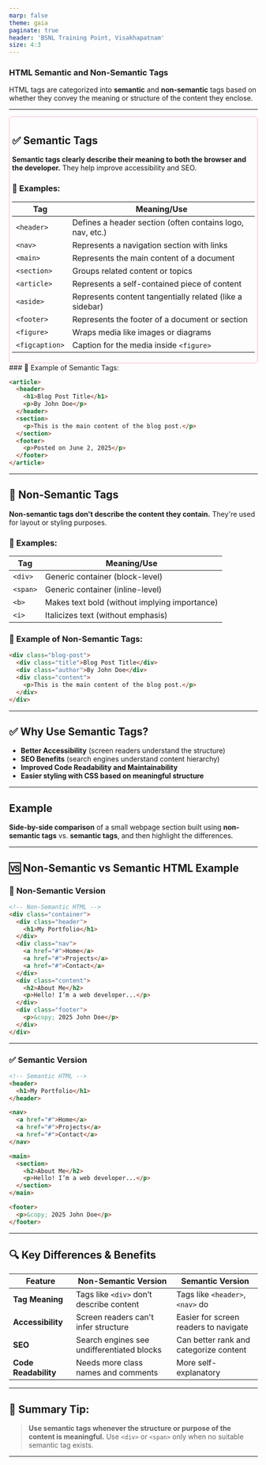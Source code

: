 ```yaml
---
marp: false
theme: gaia
paginate: true
header: 'BSNL Training Point, Visakhapatnam'
size: 4:3
---
```


<style>
.custom-slide {
border: 1px solid lightpink;
padding:5px;
border-radius:5px;
}
.flex{
  display:flex;
}
</style>

### HTML Semantic and Non-Semantic Tags

HTML tags are categorized into **semantic** and **non-semantic** tags based on whether they convey the meaning or structure of the content they enclose.

---
<section class="custom-slide">

## ✅ Semantic Tags

**Semantic tags clearly describe their meaning to both the browser and the developer.** They help improve accessibility and SEO.



### 🔹 Examples:

| Tag            | Meaning/Use                                               |
| -------------- | --------------------------------------------------------- |
| `<header>`     | Defines a header section (often contains logo, nav, etc.) |
| `<nav>`        | Represents a navigation section with links                |
| `<main>`       | Represents the main content of a document                 |
| `<section>`    | Groups related content or topics                          |
| `<article>`    | Represents a self-contained piece of content              |
| `<aside>`      | Represents content tangentially related (like a sidebar)  |
| `<footer>`     | Represents the footer of a document or section            |
| `<figure>`     | Wraps media like images or diagrams                       |
| `<figcaption>` | Caption for the media inside `<figure>`                   |
</section>
### 🔸 Example of Semantic Tags:

```html
<article>
  <header>
    <h1>Blog Post Title</h1>
    <p>By John Doe</p>
  </header>
  <section>
    <p>This is the main content of the blog post.</p>
  </section>
  <footer>
    <p>Posted on June 2, 2025</p>
  </footer>
</article>
```

---

## 🚫 Non-Semantic Tags

**Non-semantic tags don't describe the content they contain.** They're used for layout or styling purposes.

### 🔹 Examples:

| Tag      | Meaning/Use                                   |
| -------- | --------------------------------------------- |
| `<div>`  | Generic container (block-level)               |
| `<span>` | Generic container (inline-level)              |
| `<b>`    | Makes text bold (without implying importance) |
| `<i>`    | Italicizes text (without emphasis)            |

### 🔸 Example of Non-Semantic Tags:

```html
<div class="blog-post">
  <div class="title">Blog Post Title</div>
  <div class="author">By John Doe</div>
  <div class="content">
    <p>This is the main content of the blog post.</p>
  </div>
</div>
```

---

## ✅ Why Use Semantic Tags?

* **Better Accessibility** (screen readers understand the structure)
* **SEO Benefits** (search engines understand content hierarchy)
* **Improved Code Readability and Maintainability**
* **Easier styling with CSS based on meaningful structure**

---

## Example

 **Side-by-side comparison** of a small webpage section built using **non-semantic tags** vs. **semantic tags**, and then highlight the differences.

---

## 🆚 Non-Semantic vs Semantic HTML Example

### 🔴 **Non-Semantic Version**

```html
<!-- Non-Semantic HTML -->
<div class="container">
  <div class="header">
    <h1>My Portfolio</h1>
  </div>
  <div class="nav">
    <a href="#">Home</a>
    <a href="#">Projects</a>
    <a href="#">Contact</a>
  </div>
  <div class="content">
    <h2>About Me</h2>
    <p>Hello! I’m a web developer...</p>
  </div>
  <div class="footer">
    <p>&copy; 2025 John Doe</p>
  </div>
</div>
```

---

### ✅ **Semantic Version**

```html
<!-- Semantic HTML -->
<header>
  <h1>My Portfolio</h1>
</header>

<nav>
  <a href="#">Home</a>
  <a href="#">Projects</a>
  <a href="#">Contact</a>
</nav>

<main>
  <section>
    <h2>About Me</h2>
    <p>Hello! I’m a web developer...</p>
  </section>
</main>

<footer>
  <p>&copy; 2025 John Doe</p>
</footer>
```

---

## 🔍 Key Differences & Benefits

| Feature              | Non-Semantic Version                       | Semantic Version                       |
| -------------------- | ------------------------------------------ | -------------------------------------- |
| **Tag Meaning**      | Tags like `<div>` don’t describe content   | Tags like `<header>`, `<nav>` do       |
| **Accessibility**    | Screen readers can't infer structure       | Easier for screen readers to navigate  |
| **SEO**              | Search engines see undifferentiated blocks | Can better rank and categorize content |
| **Code Readability** | Needs more class names and comments        | More self-explanatory                  |

---

## 🧠 Summary Tip:

> **Use semantic tags whenever the structure or purpose of the content is meaningful.** Use `<div>` or `<span>` only when no suitable semantic tag exists.

---

